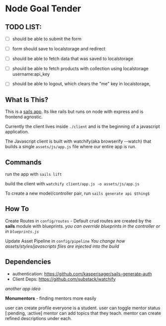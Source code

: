 # Node Goal Tender

## TODO LIST:

- [ ] should be able to submit the form
- [ ] form should save to localstorage and redirect
- [ ] should be able to fetch data that was saved to localstorage
- [ ] should be able to fetch products with collection using localstorage username:api_key
- [ ] should be able to logout, which clears the "me" key in localstorage,


## What Is This?
This is a [sails app](http://sailsjs.org). Its like rails but runs on node with express and is frontend agnostic. 

Currently the client lives inside `./client` and is the beginning of a javascript application. 

The Javascript client is built with watchify(aka browserify --watch) that builds a single `assets/js/app.js` file where our entire app is run. 

## Commands

run the app with `sails lift`

build the client with `watchify client/app.js -o assets/js/app.js`

To create a new model/controller pair, run `sails generate api $thing$`


## How To

Create Routes in `config/routes` - Default crud routes are created by the **sails** module with blueprints. 
*you can override blueprints in the controller or in `blueprints.js`*

Update Asset Pipeline in `config/pipeline` 
*You change how assets/styles/javascripts files are injected into the build*  
 


## Dependencies

* authentication: https://github.com/kasperisager/sails-generate-auth
* Client Deps: https://github.com/substack/watchify



*another app idea*

**Monumentors** - finding mentors more easily

user can create profile
everyone is a student.
user can toggle mentor status [:pending, :active]
mentor can add topics that they teach.
mentor can create refined descriptions under each.
